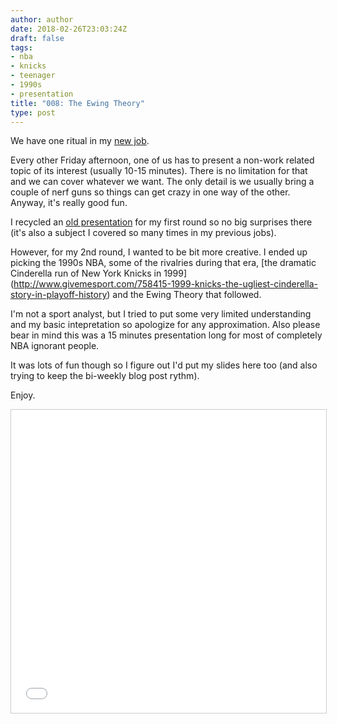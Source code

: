 ```yaml
---
author: author
date: 2018-02-26T23:03:24Z
draft: false
tags:
- nba
- knicks
- teenager
- 1990s
- presentation
title: "008: The Ewing Theory"
type: post
---
```

We have one ritual in my [new job](https://notsaved.org/2018/).

Every other Friday afternoon, one of us has to present a non-work related topic of its interest (usually 10-15 minutes). There is no limitation for that and we can cover whatever we want. The only detail is we usually bring a couple of nerf guns so things can get crazy in one way of the other. Anyway, it's really good fun.

I recycled an [old presentation](https://notsaved.org/006--end-to-end-encryption-in-10-minutes/) for my first round so no big surprises there (it's also a subject I covered so many times in my previous jobs).

However, for my 2nd round, I wanted to be bit more creative. I ended up picking the 1990s NBA, some of the rivalries during that era, [the dramatic Cinderella run of New York Knicks in 1999] (http://www.givemesport.com/758415-1999-knicks-the-ugliest-cinderella-story-in-playoff-history) and the Ewing Theory that followed.

I'm not a sport analyst, but I tried to put some very limited understanding and my basic intepretation so apologize for any approximation. Also please bear in mind this was a 15 minutes presentation long for most of completely NBA ignorant people.

It was lots of fun though so I figure out I'd put my slides here too (and also trying to keep the bi-weekly blog post rythm).

Enjoy.

<center>
<iframe src="//www.slideshare.net/slideshow/embed_code/key/F5EjxHzRhRMuPY" width="595" height="485" frameborder="0" marginwidth="0" marginheight="0" scrolling="no" style="border:1px solid #CCC; border-width:1px; margin-bottom:5px; max-width: 100%;" allowfullscreen> </iframe></center>
